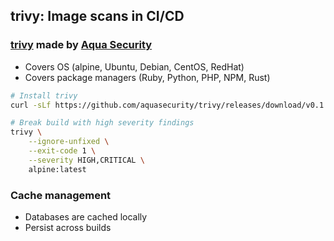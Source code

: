 ## trivy: Image scans in CI/CD

### [trivy](https://github.com/aquasecurity/trivy) made by [Aqua Security](https://www.aquasec.com/)

- Covers OS (alpine, Ubuntu, Debian, CentOS, RedHat)
- Covers package managers (Ruby, Python, PHP, NPM, Rust)

```bash
# Install trivy
curl -sLf https://github.com/aquasecurity/trivy/releases/download/v0.1.6/trivy_0.1.6_Linux-64bit.tar.gz | tar -xvz -C /usr/local/bin trivy

# Break build with high severity findings
trivy \
    --ignore-unfixed \
    --exit-code 1 \
    --severity HIGH,CRITICAL \
    alpine:latest
```

### Cache management

- Databases are cached locally
- Persist across builds
